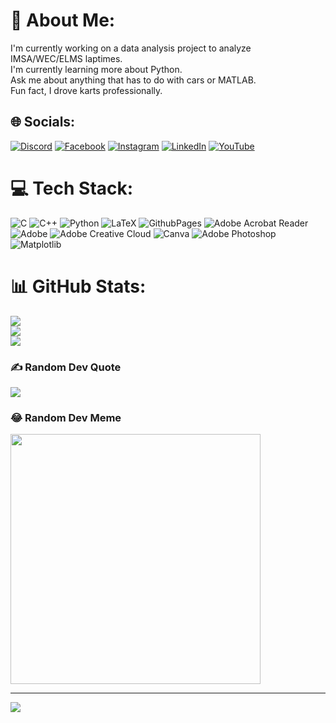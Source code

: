 # 💫 About Me:
I'm currently working on a data analysis project to analyze IMSA/WEC/ELMS laptimes.<br>I'm currently learning more about Python.<br>Ask me about anything that has to do with cars or MATLAB.<br>Fun fact, I drove karts professionally.


## 🌐 Socials:
[![Discord](https://img.shields.io/badge/Discord-%237289DA.svg?logo=discord&logoColor=white)](https://discord.gg/thomnelissen) [![Facebook](https://img.shields.io/badge/Facebook-%231877F2.svg?logo=Facebook&logoColor=white)](https://facebook.com/nelissenthom) [![Instagram](https://img.shields.io/badge/Instagram-%23E4405F.svg?logo=Instagram&logoColor=white)](https://instagram.com/thom.nelissen) [![LinkedIn](https://img.shields.io/badge/LinkedIn-%230077B5.svg?logo=linkedin&logoColor=white)](https://linkedin.com/in/thom-nelissen) [![YouTube](https://img.shields.io/badge/YouTube-%23FF0000.svg?logo=YouTube&logoColor=white)](https://youtube.com/@thomnelissen4802) 

# 💻 Tech Stack:
![C](https://img.shields.io/badge/c-%2300599C.svg?style=flat&logo=c&logoColor=white) ![C++](https://img.shields.io/badge/c++-%2300599C.svg?style=flat&logo=c%2B%2B&logoColor=white) ![Python](https://img.shields.io/badge/python-3670A0?style=flat&logo=python&logoColor=ffdd54) ![LaTeX](https://img.shields.io/badge/latex-%23008080.svg?style=flat&logo=latex&logoColor=white) ![GithubPages](https://img.shields.io/badge/github%20pages-121013?style=flat&logo=github&logoColor=white) ![Adobe Acrobat Reader](https://img.shields.io/badge/Adobe%20Acrobat%20Reader-EC1C24.svg?style=flat&logo=Adobe%20Acrobat%20Reader&logoColor=white) ![Adobe](https://img.shields.io/badge/adobe-%23FF0000.svg?style=flat&logo=adobe&logoColor=white) ![Adobe Creative Cloud](https://img.shields.io/badge/Adobe%20Creative%20Cloud-DA1F26.svg?style=flat&logo=Adobe%20Creative%20Cloud&logoColor=white) ![Canva](https://img.shields.io/badge/Canva-%2300C4CC.svg?style=flat&logo=Canva&logoColor=white) ![Adobe Photoshop](https://img.shields.io/badge/adobe%20photoshop-%2331A8FF.svg?style=flat&logo=adobe%20photoshop&logoColor=white) ![Matplotlib](https://img.shields.io/badge/Matplotlib-%23ffffff.svg?style=flat&logo=Matplotlib&logoColor=black)
# 📊 GitHub Stats:
![](https://github-readme-stats.vercel.app/api?username=thomnelissen&theme=dark&hide_border=false&include_all_commits=true&count_private=true)<br/>
![](https://github-readme-streak-stats.herokuapp.com/?user=thomnelissen&theme=dark&hide_border=false)<br/>
![](https://github-readme-stats.vercel.app/api/top-langs/?username=thomnelissen&theme=dark&hide_border=false&include_all_commits=true&count_private=true&layout=compact)

### ✍️ Random Dev Quote
![](https://quotes-github-readme.vercel.app/api?type=horizontal&theme=dark)

### 😂 Random Dev Meme
<img src='https://randommeme-five.vercel.app/' style="height: 400px;"/>

---
[![](https://visitcount.itsvg.in/api?id=thomnelissen&icon=0&color=0)](https://visitcount.itsvg.in)

<!-- Proudly created with GPRM ( https://gprm.itsvg.in ) -->
